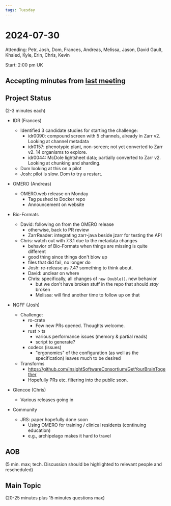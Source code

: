 ```yaml
---
tags: Tuesday
---
```


# 2024-07-30

Attending: Petr, Josh, Dom, Frances, Andreas, Melissa, Jason, David Gault, Khaled, Kyle, Erin, Chris, Kevin

Start: 2:00 pm UK

## Accepting minutes from [last meeting](https://hackmd.io/team/ome?nav=overview)

## Project Status

(2-3 minutes each)

- IDR (Frances)
  - Identified 3 candidate studies for starting the challenge:
      - idr0090: compound screen with 5 channels, already in Zarr v2. Looking at channel metadata
      - idr0157: phenotypic plant, non-screen; not yet converted to Zarr v2. 14 organisms to explore.
      - idr0044: McDole lightsheet data; partially converted to Zarr v2. Looking at chunking and sharding.
  - Dom looking at this on a pilot
  - Josh: pilot is slow. Dom to try a restart.

- OMERO (Andreas)
  - OMERO.web release on Monday
      - Tag pushed to Docker repo
      - Announcement on website

- Bio-Formats
  - David: following on from the OMERO release
    - otherwise, back to PR review
    - ZarrReader: integrating zarr-java beside jzarr for testing the API
  - Chris: watch out with 7.3.1 due to the metadata changes
    - behavior of Bio-Formats when things are missing is quite different
    - good thing since things don't blow up
    - files that did fail, no longer do
    - Josh: re-release as 7.4? something to think about.
    - David: unclear on where
    - Chris: specifically, all changes of `new Double()`. new behavior
      - but we don't have broken stuff in the repo that should *stay* broken
      - Melissa: will find another time to follow up on that

- NGFF (Josh)
  - Challenge:
    - ro-crate
      - Few new PRs opened. Thoughts welcome.
    - rust > ts
      - various performance issues (memory & partial reads)
      - script to generate?
    - codecs (issues)
      - "ergonomics" of the configuration (as well as the specification) leaves much to be desired
  - Transforms
    - https://github.com/InsightSoftwareConsortium/GetYourBrainTogether
    - Hopefully PRs etc. filtering into the public soon.

- Glencoe (Chris)
  - Various releases going in
  
- Community
  - JRS: paper hopefully done soon
    - Using OMERO for training / clinical residents (continuing education)
    - e.g., archipelago makes it hard to travel

## AOB

(5 min. max; tech. Discussion should be highlighted to relevant people and rescheduled)

## Main Topic

(20-25 minutes plus 15 minutes questions max)
